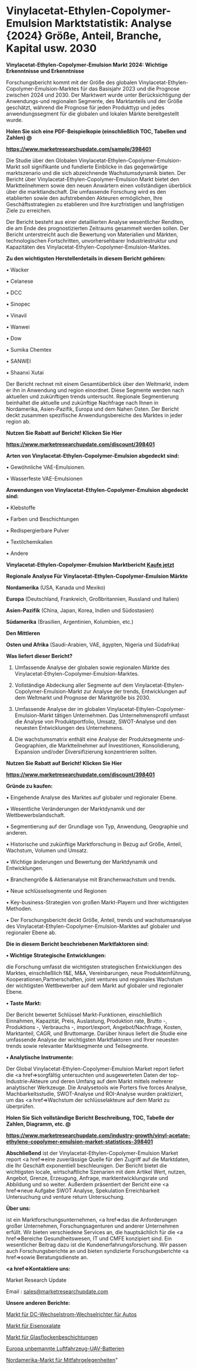 # Vinylacetat-Ethylen-Copolymer-Emulsion Marktstatistik: Analyse {2024} Größe, Anteil, Branche, Kapital usw. 2030

<strong>Vinylacetat-Ethylen-Copolymer-Emulsion Markt 2024: Wichtige Erkenntnisse und Erkenntnisse</strong>

Forschungsbericht kommt mit der Größe des globalen Vinylacetat-Ethylen-Copolymer-Emulsion-Marktes für das Basisjahr 2023 und die Prognose zwischen 2024 und 2030. Der Marktwert wurde unter Berücksichtigung der Anwendungs-und regionalen Segmente, des Marktanteils und der Größe geschätzt, während die Prognose für jeden Produkttyp und jedes anwendungssegment für die globalen und lokalen Märkte bereitgestellt wurde.



<strong>Holen Sie sich eine PDF-Beispielkopie (einschließlich TOC, Tabellen und Zahlen) @
</strong>

<strong><a href=https://www.marketresearchupdate.com/sample/398401>

<strong>https://www.marketresearchupdate.com/sample/398401</u></font></a></strong></strong>

Die Studie über den Globalen Vinylacetat-Ethylen-Copolymer-Emulsion-Markt soll signifikante und fundierte Einblicke in das gegenwärtige marktszenario und die sich abzeichnende Wachstumsdynamik bieten. Der Bericht über Vinylacetat-Ethylen-Copolymer-Emulsion Markt bietet den Marktteilnehmern sowie den neuen Anwärtern einen vollständigen überblick über die marktlandschaft. Die umfassende Forschung wird es den etablierten sowie den aufstrebenden Akteuren ermöglichen, Ihre Geschäftsstrategien zu etablieren und Ihre kurzfristigen und langfristigen Ziele zu erreichen.

Der Bericht besteht aus einer detaillierten Analyse wesentlicher Renditen, die am Ende des prognostizierten Zeitraums gesammelt werden sollen. Der Bericht unterstreicht auch die Bewertung von Materialien und Märkten, technologischen Fortschritten, unvorhersehbarer Industriestruktur und Kapazitäten des Vinylacetat-Ethylen-Copolymer-Emulsion-Marktes.



<strong>Zu den wichtigsten Herstellerdetails in diesem Bericht gehören:</strong>

• Wacker

• Celanese

• DCC

• Sinopec

• Vinavil

• Wanwei

• Dow

• Sumika Chemtex

• SANWEI

• Shaanxi Xutai

Der Bericht rechnet mit einem Gesamtüberblick über den Weltmarkt, indem er ihn in Anwendung und region einordnet. Diese Segmente werden nach aktuellen und zukünftigen trends untersucht. Regionale Segmentierung beinhaltet die aktuelle und zukünftige Nachfrage nach Ihnen in Nordamerika, Asien-Pazifik, Europa und dem Nahen Osten. Der Bericht deckt zusammen spezifische Anwendungsbereiche des Marktes in jeder region ab.



<strong>Nutzen Sie Rabatt auf Bericht! Klicken Sie Hier
</strong>

<strong><a href=https://www.marketresearchupdate.com/discount/398401>https://www.marketresearchupdate.com/discount/398401</b></u></font></strong></a>



<strong>Arten von Vinylacetat-Ethylen-Copolymer-Emulsion abgedeckt sind:</strong>

• Gewöhnliche VAE-Emulsionen.

• Wasserfeste VAE-Emulsionen



<strong>Anwendungen von Vinylacetat-Ethylen-Copolymer-Emulsion abgedeckt sind:</strong>

• Klebstoffe

• Farben und Beschichtungen

• Redispergierbare Pulver

• Textilchemikalien

• Andere



<strong>Vinylacetat-Ethylen-Copolymer-Emulsion Marktbericht <a href=https://www.marketresearchupdate.com/buynow/398401>Kaufe jetzt</a></strong>



<strong>Regionale Analyse Für Vinylacetat-Ethylen-Copolymer-Emulsion Märkte</strong>



<strong>Nordamerika</strong> (USA, Kanada und Mexiko)



<strong>Europa</strong> (Deutschland, Frankreich, Großbritannien, Russland und Italien)



<strong>Asien-Pazifik</strong> (China, Japan, Korea, Indien und Südostasien)



<strong>Südamerika</strong> (Brasilien, Argentinien, Kolumbien, etc.)



<strong>Den Mittleren</strong> 

<strong>Osten und Afrika</strong> (Saudi-Arabien, VAE, ägypten, Nigeria und Südafrika)



<strong>Was liefert dieser Bericht?</strong>

1. Umfassende Analyse der globalen sowie regionalen Märkte des Vinylacetat-Ethylen-Copolymer-Emulsion-Marktes.

2. Vollständige Abdeckung aller Segmente auf dem Vinylacetat-Ethylen-Copolymer-Emulsion-Markt zur Analyse der trends, Entwicklungen auf dem Weltmarkt und Prognose der Marktgröße bis 2030.

3. Umfassende Analyse der im globalen Vinylacetat-Ethylen-Copolymer-Emulsion-Markt tätigen Unternehmen. Das Unternehmensprofil umfasst die Analyse von Produktportfolio, Umsatz, SWOT-Analyse und den neuesten Entwicklungen des Unternehmens.

4. Die wachstumsmatrix enthält eine Analyse der Produktsegmente und-Geographien, die Marktteilnehmer auf Investitionen, Konsolidierung, Expansion und/oder Diversifizierung konzentrieren sollten.



<strong>Nutzen Sie Rabatt auf Bericht! Klicken Sie Hier
</strong>

<strong><a href=https://www.marketresearchupdate.com/discount/398401>https://www.marketresearchupdate.com/discount/398401</b></u></font></strong></a>



<strong>Gründe zu kaufen:</strong>

• Eingehende Analyse des Marktes auf globaler und regionaler Ebene.

• Wesentliche Veränderungen der Marktdynamik und der Wettbewerbslandschaft.

• Segmentierung auf der Grundlage von Typ, Anwendung, Geographie und anderen.

• Historische und zukünftige Marktforschung in Bezug auf Größe, Anteil, Wachstum, Volumen und Umsatz.

• Wichtige änderungen und Bewertung der Marktdynamik und Entwicklungen.

• Branchengröße &amp; Aktienanalyse mit Branchenwachstum und trends.

• Neue schlüsselsegmente und Regionen

• Key-business-Strategien von großen Markt-Playern und Ihrer wichtigsten Methoden.

• Der Forschungsbericht deckt Größe, Anteil, trends und wachstumsanalyse des Vinylacetat-Ethylen-Copolymer-Emulsion-Marktes auf globaler und regionaler Ebene ab.



<strong>Die in diesem Bericht beschriebenen Marktfaktoren sind:</strong>



<strong>• Wichtige Strategische Entwicklungen:</strong>

die Forschung umfasst die wichtigsten strategischen Entwicklungen des Marktes, einschließlich f&amp;E, M&amp;A, Vereinbarungen, neue Produkteinführung, Kooperationen,Partnerschaften, joint ventures und regionales Wachstum der wichtigsten Wettbewerber auf dem Markt auf globaler und regionaler Ebene.



<strong>• Taste Markt:</strong>

Der Bericht bewertet Schlüssel Markt-Funktionen, einschließlich Einnahmen, Kapazität, Preis, Auslastung, Produktion rate, Brutto -, Produktions -, Verbrauchs -, import/export, Angebot/Nachfrage, Kosten, Marktanteil, CAGR, und Bruttomarge. Darüber hinaus liefert die Studie eine umfassende Analyse der wichtigsten Marktfaktoren und Ihrer neuesten trends sowie relevanter Marktsegmente und Teilsegmente.



<strong>• Analytische Instrumente:</strong>

Der Global Vinylacetat-Ethylen-Copolymer-Emulsion Market report liefert die <a href=>sorgf</a>ältig untersuchten und ausgewerteten Daten der top-Industrie-Akteure und deren Umfang auf dem Markt mittels mehrerer analytischer Werkzeuge. Die Analysetools wie Porters five forces Analyse, Machbarkeitsstudie, SWOT-Analyse und ROI-Analyse wurden praktiziert, um das <a href=>Wachstum</a> der schlüsselakteure auf dem Markt zu überprüfen.



<strong>Holen Sie Sich vollständige Bericht Beschreibung, TOC, Tabelle der Zahlen, Diagramm, etc. @ </strong>

<strong><a href=https://www.marketresearchupdate.com/industry-growth/vinyl-acetate-ethylene-copolymer-emulsion-market-statistices-398401>https://www.marketresearchupdate.com/industry-growth/vinyl-acetate-ethylene-copolymer-emulsion-market-statistices-398401</a></font></strong>



<strong>Abschließend</strong> ist der Vinylacetat-Ethylen-Copolymer-Emulsion Market report <a href=>eine</a> zuverlässige Quelle für den Zugriff auf die Marktdaten, die Ihr Geschäft exponentiell beschleunigen. Der Bericht bietet die wichtigsten locale, wirtschaftliche Szenarien mit dem Artikel Wert, nutzen, Angebot, Grenze, Erzeugung, Anfrage, marktentwicklungsrate und Abbildung und so weiter. Außerdem präsentiert der Bericht eine <a href=>neue</a> Aufgabe SWOT Analyse, Spekulation Erreichbarkeit Untersuchung und venture return Untersuchung.



<strong>Über uns:</strong>

 ist ein Marktforschungsunternehmen, <a href=>das</a> die Anforderungen großer Unternehmen, Forschungsagenturen und anderer Unternehmen erfüllt. Wir bieten verschiedene Services an, die hauptsächlich für die <a href=>Bereiche</a> Gesundheitswesen, IT und CMFE konzipiert sind. Ein wesentlicher Beitrag dazu ist die Kundenerfahrungsforschung. Wir passen auch Forschungsberichte an und bieten syndizierte Forschungsberichte <a href=>sowie</a> Beratungsdienste an.



<strong><a href=>Kontaktiere uns:</a></strong>

Market Research Update

Email : sales@marketresearchupdate.com



<strong>Unsere anderen Berichte:</strong>

<a href=https://www.linkedin.com/pulse/dc-ac-car-power-inverter-market-2023-trends>Markt für DC-Wechselstrom-Wechselrichter für Autos</a>

<a href=https://www.linkedin.com/pulse/ferrous-oxalate-market-2023-remarking-enormous>Markt für Eisenoxalate</a>

<a href=https://www.linkedin.com/pulse/glass-flake-coating-market-2023-analysis-growth-drivers>Markt für Glasflockenbeschichtungen</a>

<a href=https://www.linkedin.com/pulse/europe-unmanned-aerial-vehicle-uav-batteries>Europa unbemannte Luftfahrzeug-UAV-Batterien</a>

<a href=https://www.linkedin.com/pulse/north-america-ridesharing-market-2023>Nordamerika-Markt für Mitfahrgelegenheiten</a>"
